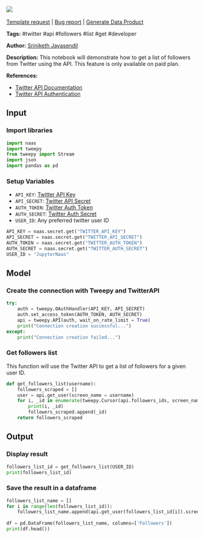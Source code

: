 <a href="https://app.naas.ai/user-redirect/naas/downloader?url=https://raw.githubusercontent.com/jupyter-naas/awesome-notebooks/master/Twitter/Twitter_Get_followers_list.ipynb" target="_parent"><img src="https://naasai-public.s3.eu-west-3.amazonaws.com/Open_in_Naas_Lab.svg"/></a><br><br><a href="https://github.com/jupyter-naas/awesome-notebooks/issues/new?assignees=&labels=&template=template-request.md&title=Tool+-+Action+of+the+notebook+">Template request</a> | <a href="https://github.com/jupyter-naas/awesome-notebooks/issues/new?assignees=&labels=bug&template=bug_report.md&title=Twitter+-+Get+followers+list:+Error+short+description">Bug report</a> | <a href="https://app.naas.ai/user-redirect/naas/downloader?url=https://raw.githubusercontent.com/jupyter-naas/awesome-notebooks/master/Naas/Naas_Start_data_product.ipynb" target="_parent">Generate Data Product</a>

**Tags:** #twitter #api #followers #list #get #developer

**Author:** [Sriniketh Jayasendil](https://www.linkedin.com/in/sriniketh-jayasendil/)

**Description:** This notebook will demonstrate how to get a list of followers from Twitter using the API. This feature is only available on paid plan.

**References:**
- [Twitter API Documentation](https://developer.twitter.com/en/docs/twitter-api/users/follows/quick-start/follows-lookup)
- [Twitter API Authentication](https://developer.twitter.com/en/docs/basics/authentication/guides/access-tokens)

## Input

### Import libraries


```python
import naas
import tweepy
from tweepy import Stream
import json
import pandas as pd
```

### Setup Variables
- `API_KEY`: [Twitter API Key](https://developer.twitter.com/en/docs/basics/authentication/guides/access-tokens)
- `API_SECRET`: [Twitter API Secret](https://developer.twitter.com/en/docs/basics/authentication/guides/access-tokens)
- `AUTH_TOKEN`: [Twitter Auth Token](https://developer.twitter.com/en/docs/authentication/oauth-2-0/application-only)
- `AUTH_SECRET`: [Twitter Auth Secret](https://developer.twitter.com/en/docs/authentication/oauth-2-0/application-only)
- `USER_ID`: Any preferred twitter user ID


```python
API_KEY = naas.secret.get("TWITTER_API_KEY")
API_SECRET = naas.secret.get("TWITTER_API_SECRET")
AUTH_TOKEN = naas.secret.get("TWITTER_AUTH_TOKEN")
AUTH_SECRET = naas.secret.get("TWITTER_AUTH_SECRET")
USER_ID = "JupyterNaas"
```

## Model

### Create the connection with Tweepy and TwitterAPI


```python
try:
    auth = tweepy.OAuthHandler(API_KEY, API_SECRET)
    auth.set_access_token(AUTH_TOKEN, AUTH_SECRET)
    api = tweepy.API(auth, wait_on_rate_limit = True)
    print("Connection creation successful...")
except:
    print("Connection creation failed...")
```

### Get followers list

This function will use the Twitter API to get a list of followers for a given user ID.


```python
def get_followers_list(username):
    followers_scraped = []
    user = api.get_user(screen_name = username)
    for i, _id in enumerate(tweepy.Cursor(api.followers_ids, screen_name=username).items()):
        print(i, _id)
        followers_scraped.append(_id)
    return followers_scraped
```

## Output

### Display result


```python
followers_list_id = get_followers_list(USER_ID)
print(followers_list_id)
```

### Save the result in a dataframe


```python
followers_list_name = []
for i in range(len(followers_list_id)):
    followers_list_name.append(api.get_user(followers_list_id[i]).screen_name)
    
df = pd.DataFrame(followers_list_name, columns=['Followers'])
print(df.head())
```
